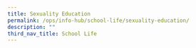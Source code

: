 ```yaml
---
title: Sexuality Education
permalink: /ops/info-hub/school-life/sexuality-education/
description: ""
third_nav_title: School Life
---
```

